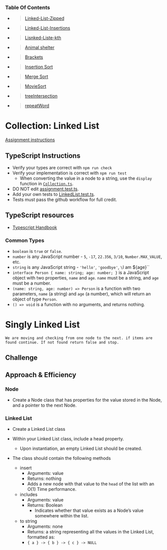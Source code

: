 ### Table Of Contents

- > [Linked-List-Zipped](./401/Linked-list-zipped.md)
- > [Linked-List-Insertions](./401/Linked-List-Insertions.md)
- > [Lisnked-Liste-kth](./401/Linked-List-kth)
- > [Animal shelter](./401/stackShelter.md)
- > [Brackets](./401/stack-queue-brackets.md)
- > [Insertion Sort](./401/codeChallenge26.md)
- > [Merge Sort](./401/MergeSort.md)
- > [MovieSort](./401/movies.md)
- > [treeIntersection](./401/treeIntersection.md)
- > [repeatWord](./401/repeatWord.md)

# Collection: Linked List

[Assignment instructions](https://codefellows.github.io/common_curriculum/data_structures_and_algorithms/Code_401/class-05/LAB)

## TypeScript Instructions

- Verify your types are correct with `npm run check`
- Verify your implementation is correct with `npm run test`
  - When converting the value in a node to a string, use the `display` function in [`Collection.ts`](./src/Collection.ts).
- DO NOT edit [assignment.test.ts](./src/).
- Add your own tests to [LinkedList.test.ts](./src/LinkedList.test.ts).
- Tests must pass the github workflow for full credit.

## TypeScript resources

- [Typescript Handbook](https://www.typescriptlang.org/docs/handbook/intro.html)

### Common Types

- `boolean` is `true` or `false`.
- `number` is any JavaScript number - `5`, `-17`, `22.356`, `3/10`, `Number.MAX_VALUE`, etc.
- `string` is any JavaScript string - `'hello'`, `'goodbye'`, `\`I am ${age}\``
- `interface Person { name: string; age: number; }` is a JavaScript object with two properties, `name` and `age`. `name` must be a string, and `age` must be a number.
- `(name: string, age: number) => Person` is a function with two parameters, `name` (a string) and `age` (a number), which will return an object of type `Person`.
- `() => void` is a function with no arguments, and returns nothing.
  <!-- - `'hello'`' is the JavaScript string `'hello'` and no other string. -->
  <!-- - `'hello'|'goodbye'` is either the JavaScript string `'hello'` or the string `'goodbye'`, and no other strings. -->

# Singly Linked List

<!-- Short summary or background information -->

```
We are moving and checking from one node to the next. if items are found continue. If not found return false and stop.
```

## Challenge

<!-- Description of the challenge -->

## Approach & Efficiency

<!-- What approach did you take? Why? What is the Big O space/time for this approach? -->

### Node

- Create a Node class that has properties for the value stored in the Node, and a pointer to the next Node.

### Linked List

- Create a Linked List class

- Within your Linked List class, include a head property.
  - Upon instantiation, an empty Linked List should be created.
- The class should contain the following methods
  - insert
    - Arguments: value
    - Returns: nothing
    - Adds a new node with that value to the `head` of the list with an O(1) Time performance.
  - includes
    - Arguments: value
    - Returns: Boolean
      - Indicates whether that value exists as a Node’s value somewhere within the list.
  - to string
    - Arguments: none
    - Returns: a string representing all the values in the Linked List, formatted as:
    - `{ a } -> { b } -> { c } -> NULL`
